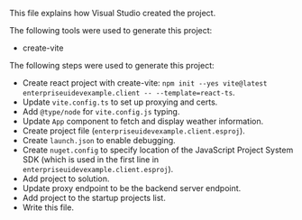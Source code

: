 This file explains how Visual Studio created the project.

The following tools were used to generate this project:
- create-vite

The following steps were used to generate this project:
- Create react project with create-vite: `npm init --yes vite@latest enterpriseuidevexample.client -- --template=react-ts`.
- Update `vite.config.ts` to set up proxying and certs.
- Add `@type/node` for `vite.config.js` typing.
- Update `App` component to fetch and display weather information.
- Create project file (`enterpriseuidevexample.client.esproj`).
- Create `launch.json` to enable debugging.
- Create `nuget.config` to specify location of the JavaScript Project System SDK (which is used in the first line in `enterpriseuidevexample.client.esproj`).
- Add project to solution.
- Update proxy endpoint to be the backend server endpoint.
- Add project to the startup projects list.
- Write this file.
